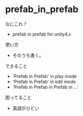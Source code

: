prefab_in_prefab
================

なにこれ？
* prefab in prefab for unity4.x

使い方
* そのうち書く。

できること
* 'Prefab in Prefab' in play mode
* 'Prefab in Prefab' in edit mode
* 'Prefab in Prefab in Prefab in ...'

困ってること
* 英語がひどい

